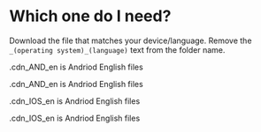 # Which one do I need?
Download the file that matches your device/language.
Remove the `_(operating system)_(language)` text from the folder name.

.cdn_AND_en is Andriod English files

.cdn_AND_en is Andriod English files

.cdn_IOS_en is Andriod English files

.cdn_IOS_en is Andriod English files
